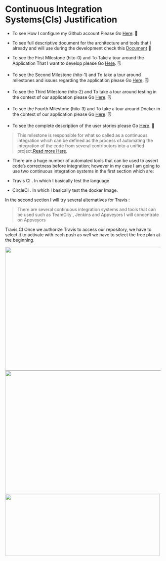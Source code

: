 
# Continuous Integration Systems(CIs) Justification

- To see How I configure my Github account Please Go [Here](https://github.com/khawla-k-banydomi/ActivityScheduler/blob/main/doc/Configuration.md). 🔧
- To see full descriptive document for the architecture and tools that I already and will use during the development check this [Document](https://github.com/khawla-k-banydomi/ActivityScheduler/blob/main/doc/Architecture.md) 📔
- To see the First Milestone (hito-0) and To Take a tour around the Application That I want to develop please Go [Here](https://github.com/khawla-k-banydomi/ActivityScheduler/blob/main/doc/MS0_Description.md). 🗓️

- To see the Second Milestone (hito-1) and To take a tour around milestones and issues regarding the application please Go [Here](https://github.com/khawla-k-banydomi/ActivityScheduler/blob/main/doc/MS1_Specifying%20and%20planning%20the%20project.md). 🗒️

- To see the Third Milestone (hito-2) and To take a tour around testing in the context of our application please Go [Here](https://github.com/khawla-k-banydomi/ActivityScheduler/blob/main/doc/MS2_Testing.md). 🗒️

- To see the Fourth Milestone (hito-3) and To take a tour around Docker in the context of our application please Go [Here](https://github.com/khawla-k-banydomi/ActivityScheduler/blob/main/doc/MS3_Docker-documentation.md). 🗒️

- To see the complete description of the user stories please Go [Here](https://github.com/khawla-k-banydomi/ActivityScheduler/blob/main/doc/User-Stories.md). 📓

> This milestone is responsible for what so called as a continuous integration which can be defined as the process of automating the integration of the code from several contributors into a unified project.[Read more Here](https://www.atlassian.com/continuous-delivery/continuous-integration).

- There are a huge number of automated tools that can be used to assert code’s correctness before integration; however in my case I am going to use two continuous integration systems in the first section which are:

- Travis CI . In which I basically test the language
- CircleCI .  In which I basically test the docker Image.

In the second section I will try several alternatives for Travis :
> There are several continuous integration systems and tools that can be used such as TeamCity , Jenkins and Appveyors I will concentrate on Appveyors 

Travis CI
Once we authorize Travis to access our repository, we have to select it to activate with each push as well we have to select the free plan at the beginning.

<img src="https://github.com/khawla-k-banydomi/schedulerapi/blob/main/doc/Travis%20Access.png" width="1000" height="400">
<img src="https://github.com/khawla-k-banydomi/schedulerapi/blob/main/doc/Travis%20build.png" width="700" height="400">

<img src="https://github.com/khawla-k-banydomi/schedulerapi/blob/main/doc/Travis%20after%20building.png" width="500" height="200">







